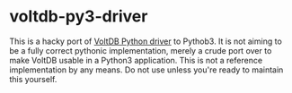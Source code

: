 # voltdb-py3-driver
This is a hacky port of [VoltDB Python driver](https://github.com/VoltDB/voltdb/blob/master/lib/python/voltdbclient.py) 
to Pythob3. It is not aiming to be a fully correct pythonic implementation, merely a crude port over to make VoltDB 
usable in a Python3 application. This is not a reference implementation by any means. Do not use unless you're ready
to maintain this yourself.
